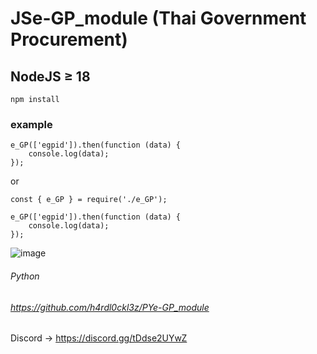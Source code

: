 # JSe-GP_module (Thai Government Procurement)
## NodeJS ≥ 18
```
npm install
```
### example
```
e_GP(['egpid']).then(function (data) {
    console.log(data);
});
```
or
```
const { e_GP } = require('./e_GP');

e_GP(['egpid']).then(function (data) {
    console.log(data);
});
```
![image](https://github.com/user-attachments/assets/68cf6832-95fb-4490-8cea-11911ba3f7ec)

###### Python
###### https://github.com/h4rdl0ckl3z/PYe-GP_module

Discord -> https://discord.gg/tDdse2UYwZ
